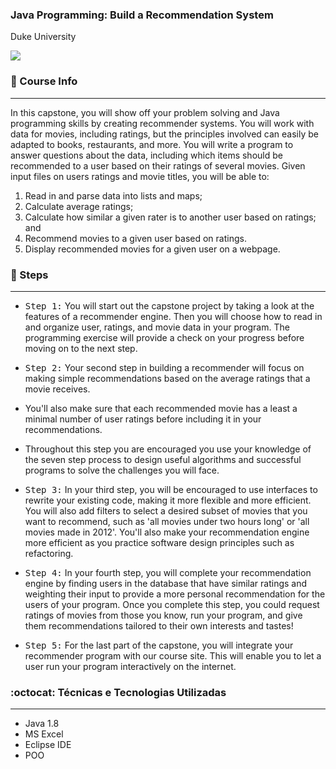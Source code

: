 ### Java Programming: Build a Recommendation System<br>
Duke University

<p>
<img src="https://img.shields.io/badge/STATUS-COMPLETED-green"/>
</p>

### 📖 Course Info 
---
In this capstone, you will show off your problem solving and Java programming skills by creating recommender systems. You will work with data for movies, including ratings, but the principles involved can easily be adapted to books, restaurants, and more. You will write a program to answer questions about the data, including which items should be recommended to a user based on their ratings of several movies. Given input files on users ratings and movie titles, you will be able to:

1. Read in and parse data into lists and maps;
2. Calculate average ratings;
3. Calculate how similar a given rater is to another user based on ratings; and
4. Recommend movies to a given user based on ratings. 
5. Display recommended movies for a given user on a webpage.

### 👣 Steps
---
- <kbd>Step 1:</kbd> You will start out the capstone project by taking a look at the features of a recommender engine.
Then you will choose how to read in and organize user, ratings, and movie data in your program.
The programming exercise will provide a check on your progress before moving on to the next step.

- <kbd>Step 2:</kbd> Your second step in building a recommender will focus on making simple recommendations based on the average ratings that a movie receives.
- You'll also make sure that each recommended movie has a least a minimal number of user ratings before including it in your recommendations.
- Throughout this step you are encouraged you use your knowledge of the seven step process to design useful algorithms and successful programs to solve the challenges you will face.

- <kbd>Step 3:</kbd> In your third step, you will be encouraged to use interfaces to rewrite your existing code, making it more flexible and more efficient.
You will also add filters to select a desired subset of movies that you want to recommend, such as 'all movies under two hours long' or 'all movies made in 2012'.
You'll also make your recommendation engine more efficient as you practice software design principles such as refactoring.

- <kbd>Step 4:</kbd> In your fourth step, you will complete your recommendation engine by finding users in the database that have similar ratings and weighting their input to provide a more personal recommendation for the users of your program.
Once you complete this step, you could request ratings of movies from those you know, run your program, and give them recommendations tailored to their own interests and tastes!

- <kbd>Step 5:</kbd> For the last part of the capstone, you will integrate your recommender program with our course site. This will enable you to let a user run your program interactively on the internet.
  
###  :octocat: Técnicas e Tecnologias Utilizadas
---
- Java 1.8
- MS Excel
- Eclipse IDE
- POO
